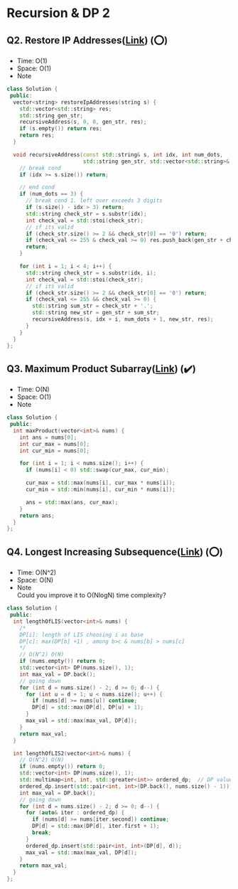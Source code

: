 # Recursion & DP 2

## Q2. Restore IP Addresses([Link](https://leetcode.com/problems/restore-ip-addresses/)) (:o:)
- Time: O(1)
- Space: O(1)
- Note <br/>
```cpp
class Solution {
 public:
  vector<string> restoreIpAddresses(string s) {
    std::vector<std::string> res;
    std::string gen_str;
    recursiveAddress(s, 0, 0, gen_str, res);
    if (s.empty()) return res;
    return res;
  }

  void recursiveAddress(const std::string& s, int idx, int num_dots,
                        std::string gen_str, std::vector<std::string>& res) {
    // break cond
    if (idx >= s.size()) return;

    // end cond
    if (num_dots == 3) {
      // break cond 1. left over exceeds 3 digits
      if (s.size() - idx > 3) return;
      std::string check_str = s.substr(idx);
      int check_val = std::stoi(check_str);
      // if its valid
      if (check_str.size() >= 2 && check_str[0] == '0') return;
      if (check_val <= 255 & check_val >= 0) res.push_back(gen_str + check_str);
      return;
    }

    for (int i = 1; i < 4; i++) {
      std::string check_str = s.substr(idx, i);
      int check_val = std::stoi(check_str);
      // if its valid
      if (check_str.size() >= 2 && check_str[0] == '0') return;
      if (check_val <= 255 && check_val >= 0) {
        std::string sum_str = check_str + '.';
        std::string new_str = gen_str + sum_str;
        recursiveAddress(s, idx + i, num_dots + 1, new_str, res);
      }
    }
  }
};
```

## Q3. Maximum Product Subarray([Link](https://leetcode.com/problems/maximum-product-subarray/)) (:heavy_check_mark:)

- Time: O(N)
- Space: O(1)
- Note <br/> 
```cpp
class Solution {
 public:
  int maxProduct(vector<int>& nums) {
    int ans = nums[0];
    int cur_max = nums[0];
    int cur_min = nums[0];

    for (int i = 1; i < nums.size(); i++) {
      if (nums[i] < 0) std::swap(cur_max, cur_min);

      cur_max = std::max(nums[i], cur_max * nums[i]);
      cur_min = std::min(nums[i], cur_min * nums[i]);

      ans = std::max(ans, cur_max);
    }
    return ans;
  }
};
```

## Q4. Longest Increasing Subsequence([Link](https://leetcode.com/problems/longest-increasing-subsequence/solution/)) (:o:)

- Time: O(N^2)
- Space: O(N)
- Note <br/> Could you improve it to O(NlogN) time complexity? 
```cpp
class Solution {
 public:
  int lengthOfLIS(vector<int>& nums) {
    /*
    DP[i]: length of LIS choosing i as base
    DP[c]: max(DP[b] +1) , among b>c & nums[b] > nums[c]
    */
    // O(N^2) O(N)
    if (nums.empty()) return 0;
    std::vector<int> DP(nums.size(), 1);
    int max_val = DP.back();
    // going down
    for (int d = nums.size() - 2; d >= 0; d--) {
      for (int u = d + 1; u < nums.size(); u++) {
        if (nums[d] >= nums[u]) continue;
        DP[d] = std::max(DP[d], DP[u] + 1);
      }
      max_val = std::max(max_val, DP[d]);
    }
    return max_val;
  }

  int lengthOfLIS2(vector<int>& nums) {
    // O(N^2) O(N)
    if (nums.empty()) return 0;
    std::vector<int> DP(nums.size(), 1);
    std::multimap<int, int, std::greater<int>> ordered_dp;  // DP value, index
    ordered_dp.insert(std::pair<int, int>(DP.back(), nums.size() - 1));
    int max_val = DP.back();
    // going down
    for (int d = nums.size() - 2; d >= 0; d--) {
      for (auto& iter : ordered_dp) {
        if (nums[d] >= nums[iter.second]) continue;
        DP[d] = std::max(DP[d], iter.first + 1);
        break;
      }
      ordered_dp.insert(std::pair<int, int>(DP[d], d));
      max_val = std::max(max_val, DP[d]);
    }
    return max_val;
  }
};
```
